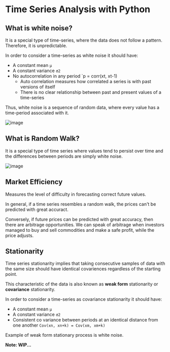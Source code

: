 # Time Series Analysis with Python

## What is white noise?
It is a special type of time-series, where the data does not follow a pattern. Therefore, it is unpredictable.

In order to consider a time-series as white noise it should have:
- A constant mean `µ`
- A constant variance `σ2`
- No autocorrelation in any period `p = corr(xt, xt-1)
  - Auto correlation measures how correlated a series is with past versions of itself
  - There is no clear relationship between past and present values of a time-series

Thus, white noise is a sequence of random data, where every value has a time-period associated with it.

![image](https://user-images.githubusercontent.com/70928356/201738003-8bf9866e-4672-4546-b59e-4ed804c0fad3.png)

## What is Random Walk?
It is a special type of time series where values tend to persist over time and the differences between periods are simply white noise.

![image](https://user-images.githubusercontent.com/70928356/201738183-298b1951-a1ed-4cb2-a8ae-d4088b880e02.png)


## Market Efficiency
Measures the level of difficulty in forecasting correct future values.

In general, if a time series resembles a random walk, the prices can't be predicted with great accuract.

Conversely, if future prices can be predicted with great accuracy, then there are arbitrage opportunities. We can speak of arbitrage when investors managed to buy and sell commodities and make a safe profit, while the price adjusts.

## Stationarity
Time series stationarity implies that taking consecutive samples of data with the same size should have identical covariences regardless of the starting point.

This characteristic of the data is also known as **weak form** stationarity or **covariance** stationarity.

In order to consider a time-series as covariance stationarity it should have:
- A constant mean `µ`
- A constant variance `σ2`
- Consistent co variance between periods at an identical distance from one another `Cov(xn, xn+k) = Cov(xm, xm+k)`

Example of weak form stationary process is white noise.

**Note: WIP...**
